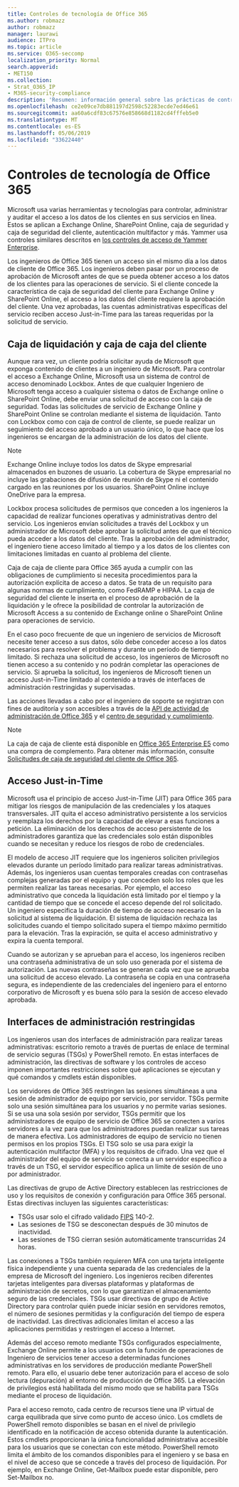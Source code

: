 ```yaml
---
title: Controles de tecnología de Office 365
ms.author: robmazz
author: robmazz
manager: laurawi
audience: ITPro
ms.topic: article
ms.service: O365-seccomp
localization_priority: Normal
search.appverid:
- MET150
ms.collection:
- Strat_O365_IP
- M365-security-compliance
description: 'Resumen: información general sobre las prácticas de control de tecnología de Microsoft para Office 365.'
ms.openlocfilehash: ce2e09ce7db881197d2598c52283ecde7ed46e61
ms.sourcegitcommit: aa60a6cdf83c67576e858668d1182cd4fffeb5e0
ms.translationtype: MT
ms.contentlocale: es-ES
ms.lasthandoff: 05/06/2019
ms.locfileid: "33622440"
---
```

# <a name="office-365-technology-controls"></a>Controles de tecnología de Office 365 

Microsoft usa varias herramientas y tecnologías para controlar, administrar y auditar el acceso a los datos de los clientes en sus servicios en línea. Estos se aplican a Exchange Online, SharePoint Online, caja de seguridad y caja de seguridad del cliente, autenticación multifactor y más. Yammer usa controles similares descritos en [los controles de acceso de Yammer Enterprise](office-365-yammer-enterprise-access-controls.md).

Los ingenieros de Office 365 tienen un acceso sin el mismo día a los datos de cliente de Office 365. Los ingenieros deben pasar por un proceso de aprobación de Microsoft antes de que se pueda obtener acceso a los datos de los clientes para las operaciones de servicio. Si el cliente concede la característica de caja de seguridad del cliente para Exchange Online y SharePoint Online, el acceso a los datos del cliente requiere la aprobación del cliente. Una vez aprobadas, las cuentas administrativas específicas del servicio reciben acceso Just-in-Time para las tareas requeridas por la solicitud de servicio.

## <a name="lockbox-and-customer-lockbox"></a>Caja de liquidación y caja de caja del cliente

Aunque rara vez, un cliente podría solicitar ayuda de Microsoft que exponga contenido de clientes a un ingeniero de Microsoft. Para controlar el acceso a Exchange Online, Microsoft usa un sistema de control de acceso denominado Lockbox. Antes de que cualquier Ingeniero de Microsoft tenga acceso a cualquier sistema o datos de Exchange online o SharePoint Online, debe enviar una solicitud de acceso con la caja de seguridad. Todas las solicitudes de servicio de Exchange Online y SharePoint Online se controlan mediante el sistema de liquidación. Tanto con Lockbox como con caja de control de cliente, se puede realizar un seguimiento del acceso aprobado a un usuario único, lo que hace que los ingenieros se encargan de la administración de los datos del cliente.

> [!NOTE]
> Exchange Online incluye todos los datos de Skype empresarial almacenados en buzones de usuario. La cobertura de Skype empresarial no incluye las grabaciones de difusión de reunión de Skype ni el contenido cargado en las reuniones por los usuarios. SharePoint Online incluye OneDrive para la empresa.

Lockbox procesa solicitudes de permisos que conceden a los ingenieros la capacidad de realizar funciones operativas y administrativas dentro del servicio. Los ingenieros envían solicitudes a través del Lockbox y un administrador de Microsoft debe aprobar la solicitud antes de que el técnico pueda acceder a los datos del cliente. Tras la aprobación del administrador, el ingeniero tiene acceso limitado al tiempo y a los datos de los clientes con limitaciones limitadas en cuanto al problema del cliente.

Caja de caja de cliente para Office 365 ayuda a cumplir con las obligaciones de cumplimiento si necesita procedimientos para la autorización explícita de acceso a datos. Se trata de un requisito para algunas normas de cumplimiento, como FedRAMP e HIPAA. La caja de seguridad del cliente le inserta en el proceso de aprobación de la liquidación y le ofrece la posibilidad de controlar la autorización de Microsoft Access a su contenido de Exchange online o SharePoint Online para operaciones de servicio.

En el caso poco frecuente de que un ingeniero de servicios de Microsoft necesite tener acceso a sus datos, sólo debe conceder acceso a los datos necesarios para resolver el problema y durante un período de tiempo limitado. Si rechaza una solicitud de acceso, los ingenieros de Microsoft no tienen acceso a su contenido y no podrán completar las operaciones de servicio. Si aprueba la solicitud, los ingenieros de Microsoft tienen un acceso Just-in-Time limitado al contenido a través de interfaces de administración restringidas y supervisadas.

Las acciones llevadas a cabo por el ingeniero de soporte se registran con fines de auditoría y son accesibles a través de la [API de actividad de administración de Office 365](https://msdn.microsoft.com/library/office/dn707383.aspx) y el [centro de seguridad y cumplimiento](http://protection.office.com/).

>[!NOTE]
> La caja de caja de cliente está disponible en [Office 365 Enterprise E5](https://products.office.com/business/office-365-enterprise-e5-business-software) como una compra de complemento. Para obtener más información, consulte [Solicitudes de caja de seguridad del cliente de Office 365](https://support.office.com/article/Office-365-Customer-Lockbox-Requests-36f9cdd1-e64c-421b-a7e4-4a54d16440a2).

## <a name="just-in-time-access"></a>Acceso Just-in-Time

Microsoft usa el principio de acceso Just-in-Time (JIT) para Office 365 para mitigar los riesgos de manipulación de las credenciales y los ataques transversales. JIT quita el acceso administrativo persistente a los servicios y reemplaza los derechos por la capacidad de elevar a esas funciones a petición. La eliminación de los derechos de acceso persistente de los administradores garantiza que las credenciales solo están disponibles cuando se necesitan y reduce los riesgos de robo de credenciales.

El modelo de acceso JIT requiere que los ingenieros soliciten privilegios elevados durante un período limitado para realizar tareas administrativas. Además, los ingenieros usan cuentas temporales creadas con contraseñas complejas generadas por el equipo y que conceden solo los roles que les permiten realizar las tareas necesarias. Por ejemplo, el acceso administrativo que conceda la liquidación está limitado por el tiempo y la cantidad de tiempo que se concede el acceso depende del rol solicitado. Un ingeniero especifica la duración de tiempo de acceso necesario en la solicitud al sistema de liquidación. El sistema de liquidación rechaza las solicitudes cuando el tiempo solicitado supera el tiempo máximo permitido para la elevación. Tras la expiración, se quita el acceso administrativo y expira la cuenta temporal.

Cuando se autorizan y se aprueban para el acceso, los ingenieros reciben una contraseña administrativa de un solo uso generada por el sistema de autorización. Las nuevas contraseñas se generan cada vez que se aprueba una solicitud de acceso elevado. La contraseña se copia en una contraseña segura, es independiente de las credenciales del ingeniero para el entorno corporativo de Microsoft y es buena sólo para la sesión de acceso elevado aprobada.

## <a name="constrained-management-interfaces"></a>Interfaces de administración restringidas

Los ingenieros usan dos interfaces de administración para realizar tareas administrativas: escritorio remoto a través de puertas de enlace de terminal de servicio seguras (TSGs) y PowerShell remoto. En estas interfaces de administración, las directivas de software y los controles de acceso imponen importantes restricciones sobre qué aplicaciones se ejecutan y qué comandos y cmdlets están disponibles.

Los servidores de Office 365 restringen las sesiones simultáneas a una sesión de administrador de equipo por servicio, por servidor. TSGs permite solo una sesión simultánea para los usuarios y no permite varias sesiones. Si se usa una sola sesión por servidor, TSGs permitir que los administradores de equipo de servicio de Office 365 se conecten a varios servidores a la vez para que los administradores puedan realizar sus tareas de manera efectiva. Los administradores de equipo de servicio no tienen permisos en los propios TSGs. El TSG solo se usa para exigir la autenticación multifactor (MFA) y los requisitos de cifrado. Una vez que el administrador del equipo de servicio se conecta a un servidor específico a través de un TSG, el servidor específico aplica un límite de sesión de uno por administrador.

Las directivas de grupo de Active Directory establecen las restricciones de uso y los requisitos de conexión y configuración para Office 365 personal. Estas directivas incluyen las siguientes características:

- TSGs usar solo el cifrado validado [FIPS](https://www.microsoft.com/en-us/TrustCenter/Compliance/FIPS) 140-2.
- Las sesiones de TSG se desconectan después de 30 minutos de inactividad.
- Las sesiones de TSG cierran sesión automáticamente transcurridas 24 horas.

Las conexiones a TSGs también requieren MFA con una tarjeta inteligente física independiente y una cuenta separada de las credenciales de la empresa de Microsoft del ingeniero. Los ingenieros reciben diferentes tarjetas inteligentes para diversas plataformas y plataformas de administración de secretos, con lo que garantizan el almacenamiento seguro de las credenciales. TSGs usar directivas de grupo de Active Directory para controlar quién puede iniciar sesión en servidores remotos, el número de sesiones permitidas y la configuración del tiempo de espera de inactividad. Las directivas adicionales limitan el acceso a las aplicaciones permitidas y restringen el acceso a Internet.

Además del acceso remoto mediante TSGs configurados especialmente, Exchange Online permite a los usuarios con la función de operaciones de Ingeniero de servicios tener acceso a determinadas funciones administrativas en los servidores de producción mediante PowerShell remoto. Para ello, el usuario debe tener autorización para el acceso de solo lectura (depuración) al entorno de producción de Office 365. La elevación de privilegios está habilitada del mismo modo que se habilita para TSGs mediante el proceso de liquidación.

Para el acceso remoto, cada centro de recursos tiene una IP virtual de carga equilibrada que sirve como punto de acceso único. Los cmdlets de PowerShell remoto disponibles se basan en el nivel de privilegio identificado en la notificación de acceso obtenida durante la autenticación. Estos cmdlets proporcionan la única funcionalidad administrativa accesible para los usuarios que se conectan con este método. PowerShell remoto limita el ámbito de los comandos disponibles para el ingeniero y se basa en el nivel de acceso que se concede a través del proceso de liquidación. Por ejemplo, en Exchange Online, Get-Mailbox puede estar disponible, pero Set-Mailbox no.
